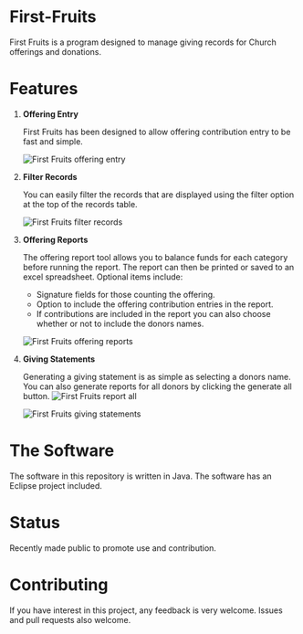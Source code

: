 First-Fruits
=============

First Fruits is a program designed to manage giving records for Church offerings and donations. 

Features
=============

1. **Offering Entry**

   First Fruits has been designed to allow offering contribution entry to be fast and simple.

   ![First Fruits offering entry](http://www.wardware.us/wp-content/uploads/2013/03/inputPanel1.png)


2. **Filter Records**

   You can easily filter the records that are displayed using the filter option at the top of 
   the records table.

   ![First Fruits filter records](http://www.wardware.us/wp-content/uploads/2013/03/filtering.png)
 

3. **Offering Reports**

   The offering report tool allows you to balance funds for each category before running the 
   report. The report can then be printed or saved to an excel spreadsheet. Optional items include:

   - Signature fields for those counting the offering.
   - Option to include the offering contribution entries in the report.
   - If contributions are included in the report you can also choose whether or not to include the 
     donors names.

   ![First Fruits offering reports](http://www.wardware.us/wp-content/uploads/2013/03/offeringDialog.png)


4. **Giving Statements**

   Generating a giving statement is as simple as selecting a donors name. You can also generate 
   reports for all donors by clicking the generate all button. ![First Fruits report all](http://www.wardware.us/wp-content/uploads/2013/03/generateAllButton.png)


   ![First Fruits giving statements](http://www.wardware.us/wp-content/uploads/2013/03/givingStatement.png)
 

The Software
=============

The software in this repository is written in Java. The software has an Eclipse project included.


Status
=============

Recently made public to promote use and contribution.


Contributing
=============

If you have interest in this project, any feedback is very welcome. Issues and pull requests also welcome.
